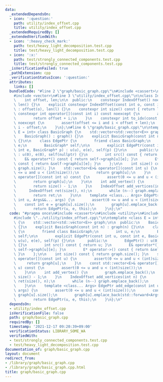 ```yaml
---
data:
  _extendedDependsOn:
  - icon: ':question:'
    path: utility/index_offset.cpp
    title: utility/index_offset.cpp
  _extendedRequiredBy: []
  _extendedVerifiedWith:
  - icon: ':heavy_check_mark:'
    path: test/heavy_light_decomposition.test.cpp
    title: test/heavy_light_decomposition.test.cpp
  - icon: ':x:'
    path: test/strongly_connected_components.test.cpp
    title: test/strongly_connected_components.test.cpp
  _isVerificationFailed: true
  _pathExtension: cpp
  _verificationStatusIcon: ':question:'
  attributes:
    links: []
  bundledCode: "#line 2 \"graph/basic_graph.cpp\"\n#include <cassert>\n#include <utility>\n\
    #include <vector>\n#line 3 \"utility/index_offset.cpp\"\n\nclass IndexOffset {\n\
    \    int offset, len;\n\n  public:\n    constexpr IndexOffset() noexcept : offset(),\
    \ len() {}\n    explicit constexpr IndexOffset(const int o, const int l) noexcept\
    \ : offset(o), len(l) {}\n    constexpr int size() const { return len; }\n   \
    \ constexpr int operator[](const int i) const noexcept {\n        assert(i < len);\n\
    \        return offset + i;\n    }\n    constexpr int to_idx(const int i) const\
    \ noexcept {\n        assert(offset <= i and i < offset + len);\n        return\
    \ i - offset;\n    }\n};\n#line 6 \"graph/basic_graph.cpp\"\n\ntemplate <class\
    \ E = int> class BasicGraph {\n    std::vector<std::vector<E>> graph;\n\n  public:\n\
    \    BasicGraph() : graph() {}\n    explicit BasicGraph(const int n) : graph(n)\
    \ {}\n\n    class EdgePtr {\n        friend class BasicGraph;\n        int u,\
    \ e;\n        BasicGraph* self;\n\n        explicit EdgePtr(const int u, const\
    \ int e, BasicGraph* p) : u(u), e(e), self(p) {}\n\n      public:\n        EdgePtr()\
    \ : u(0), e(0), self(nullptr) {}\n        int src() const { return u; }\n    \
    \    E& operator*() const { return self->graph[u][e]; }\n        E* operator->()\
    \ const { return &self->graph[u][e]; }\n    };\n\n    int size() const { return\
    \ graph.size(); }\n    std::vector<E>& operator[](const int u) {\n        assert(0\
    \ <= u and u < (int)size());\n        return graph[u];\n    }\n    const std::vector<E>&\
    \ operator[](const int u) const {\n        assert(0 <= u and u < (int)size());\n\
    \        return graph[u];\n    }\n\n    int add_vertex() {\n        graph.emplace_back();\n\
    \        return size() - 1;\n    }\n    IndexOffset add_vertices(int n) {\n  \
    \      IndexOffset ret(size(), n);\n        while (n--) graph.emplace_back();\n\
    \        return ret;\n    }\n\n    template <class... Args> EdgePtr add_edge(const\
    \ int u, Args&&... args) {\n        assert(0 <= u and u < (int)size());\n    \
    \    const int e = graph[u].size();\n        graph[u].emplace_back(std::forward<Args>(args)...);\n\
    \        return EdgePtr(u, e, this);\n    }\n};\n"
  code: "#pragma once\n#include <cassert>\n#include <utility>\n#include <vector>\n\
    #include \"../utility/index_offset.cpp\"\n\ntemplate <class E = int> class BasicGraph\
    \ {\n    std::vector<std::vector<E>> graph;\n\n  public:\n    BasicGraph() : graph()\
    \ {}\n    explicit BasicGraph(const int n) : graph(n) {}\n\n    class EdgePtr\
    \ {\n        friend class BasicGraph;\n        int u, e;\n        BasicGraph*\
    \ self;\n\n        explicit EdgePtr(const int u, const int e, BasicGraph* p) :\
    \ u(u), e(e), self(p) {}\n\n      public:\n        EdgePtr() : u(0), e(0), self(nullptr)\
    \ {}\n        int src() const { return u; }\n        E& operator*() const { return\
    \ self->graph[u][e]; }\n        E* operator->() const { return &self->graph[u][e];\
    \ }\n    };\n\n    int size() const { return graph.size(); }\n    std::vector<E>&\
    \ operator[](const int u) {\n        assert(0 <= u and u < (int)size());\n   \
    \     return graph[u];\n    }\n    const std::vector<E>& operator[](const int\
    \ u) const {\n        assert(0 <= u and u < (int)size());\n        return graph[u];\n\
    \    }\n\n    int add_vertex() {\n        graph.emplace_back();\n        return\
    \ size() - 1;\n    }\n    IndexOffset add_vertices(int n) {\n        IndexOffset\
    \ ret(size(), n);\n        while (n--) graph.emplace_back();\n        return ret;\n\
    \    }\n\n    template <class... Args> EdgePtr add_edge(const int u, Args&&...\
    \ args) {\n        assert(0 <= u and u < (int)size());\n        const int e =\
    \ graph[u].size();\n        graph[u].emplace_back(std::forward<Args>(args)...);\n\
    \        return EdgePtr(u, e, this);\n    }\n};\n"
  dependsOn:
  - utility/index_offset.cpp
  isVerificationFile: false
  path: graph/basic_graph.cpp
  requiredBy: []
  timestamp: '2021-12-17 09:20:39+09:00'
  verificationStatus: LIBRARY_SOME_WA
  verifiedWith:
  - test/strongly_connected_components.test.cpp
  - test/heavy_light_decomposition.test.cpp
documentation_of: graph/basic_graph.cpp
layout: document
redirect_from:
- /library/graph/basic_graph.cpp
- /library/graph/basic_graph.cpp.html
title: graph/basic_graph.cpp
---
```

